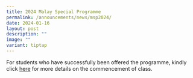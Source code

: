 ```yaml
---
title: 2024 Malay Special Programme
permalink: /announcements/news/msp2024/
date: 2024-01-16
layout: post
description: ""
image: ""
variant: tiptap
---
```

<p>For students who have successfully been offered the programme, kindly click <a href="https://www.bukitbatoksec.moe.edu.sg/our-bbss-experience/Departments/malay-special-programme/" rel="noopener noreferrer nofollow" target="_blank">here</a> for more details on the commencement of class.</p>